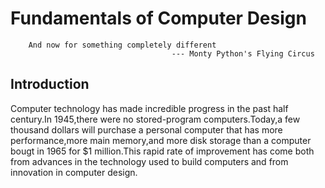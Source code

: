 # Fundamentals of Computer Design
```
	And now for something completely different
									--- Monty Python's Flying Circus
```

## Introduction
Computer technology has made incredible progress in the past half century.In 1945,there were no stored-program computers.Today,a few thousand dollars will purchase a personal computer that has more performance,more main memory,and more disk
storage than a computer bougt in 1965 for $1 million.This rapid rate of improvement has come both from advances in the
technology used to build computers and from innovation in computer design.
